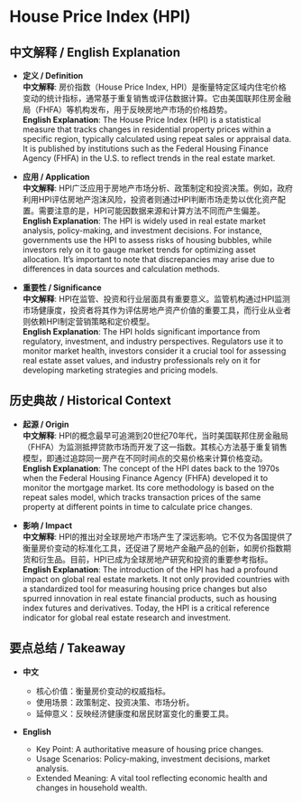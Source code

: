# House Price Index (HPI)

## 中文解释 / English Explanation

* **定义 / Definition**  
  **中文解释**: 房价指数（House Price Index, HPI）是衡量特定区域内住宅价格变动的统计指标，通常基于重复销售或评估数据计算。它由美国联邦住房金融局（FHFA）等机构发布，用于反映房地产市场的价格趋势。  
  **English Explanation**: The House Price Index (HPI) is a statistical measure that tracks changes in residential property prices within a specific region, typically calculated using repeat sales or appraisal data. It is published by institutions such as the Federal Housing Finance Agency (FHFA) in the U.S. to reflect trends in the real estate market.

* **应用 / Application**  
  **中文解释**: HPI广泛应用于房地产市场分析、政策制定和投资决策。例如，政府利用HPI评估房地产泡沫风险，投资者则通过HPI判断市场走势以优化资产配置。需要注意的是，HPI可能因数据来源和计算方法不同而产生偏差。  
  **English Explanation**: The HPI is widely used in real estate market analysis, policy-making, and investment decisions. For instance, governments use the HPI to assess risks of housing bubbles, while investors rely on it to gauge market trends for optimizing asset allocation. It’s important to note that discrepancies may arise due to differences in data sources and calculation methods.

* **重要性 / Significance**  
  **中文解释**: HPI在监管、投资和行业层面具有重要意义。监管机构通过HPI监测市场健康度，投资者将其作为评估房地产资产价值的重要工具，而行业从业者则依赖HPI制定营销策略和定价模型。  
  **English Explanation**: The HPI holds significant importance from regulatory, investment, and industry perspectives. Regulators use it to monitor market health, investors consider it a crucial tool for assessing real estate asset values, and industry professionals rely on it for developing marketing strategies and pricing models.

## 历史典故 / Historical Context

* **起源 / Origin**  
  **中文解释**: HPI的概念最早可追溯到20世纪70年代，当时美国联邦住房金融局（FHFA）为监测抵押贷款市场而开发了这一指数。其核心方法基于重复销售模型，即通过追踪同一房产在不同时间点的交易价格来计算价格变动。  
  **English Explanation**: The concept of the HPI dates back to the 1970s when the Federal Housing Finance Agency (FHFA) developed it to monitor the mortgage market. Its core methodology is based on the repeat sales model, which tracks transaction prices of the same property at different points in time to calculate price changes.

* **影响 / Impact**  
  **中文解释**: HPI的推出对全球房地产市场产生了深远影响。它不仅为各国提供了衡量房价变动的标准化工具，还促进了房地产金融产品的创新，如房价指数期货和衍生品。目前，HPI已成为全球房地产研究和投资的重要参考指标。  
  **English Explanation**: The introduction of the HPI has had a profound impact on global real estate markets. It not only provided countries with a standardized tool for measuring housing price changes but also spurred innovation in real estate financial products, such as housing index futures and derivatives. Today, the HPI is a critical reference indicator for global real estate research and investment.

## 要点总结 / Takeaway

* **中文**  
  - 核心价值：衡量房价变动的权威指标。  
  - 使用场景：政策制定、投资决策、市场分析。  
  - 延伸意义：反映经济健康度和居民财富变化的重要工具。

* **English**  
  - Key Point: A authoritative measure of housing price changes.  
   - Usage Scenarios: Policy-making, investment decisions, market analysis.   
   - Extended Meaning: A vital tool reflecting economic health and changes in household wealth.